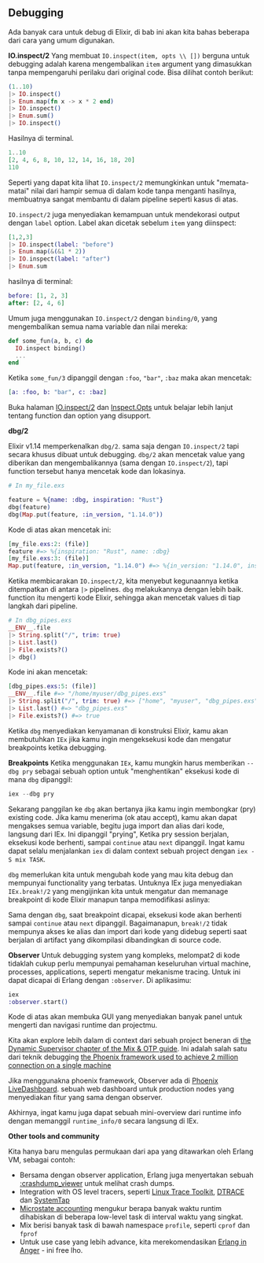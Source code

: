 ## Debugging

Ada banyak cara untuk debug di Elixir, di bab ini akan kita bahas beberapa dari cara yang umum digunakan.

**IO.inspect/2**
Yang membuat `IO.inspect(item, opts \\ [])` berguna untuk debugging adalah karena mengembalikan `item` argument yang dimasukkan tanpa mempengaruhi perilaku dari original code. Bisa dilihat contoh berikut:

```elixir
(1..10)
|> IO.inspect()
|> Enum.map(fn x -> x * 2 end)
|> IO.inspect()
|> Enum.sum()
|> IO.inspect()
```

Hasilnya di terminal.

```elixir
1..10
[2, 4, 6, 8, 10, 12, 14, 16, 18, 20]
110
```

Seperti yang dapat kita lihat `IO.inspect/2` memungkinkan untuk "memata-matai" nilai dari hampir semua di dalam kode tanpa menganti hasilnya, membuatnya sangat membantu di dalam pipeline seperti kasus di atas.

`IO.inspect/2` juga menyediakan kemampuan untuk mendekorasi output dengan `label` option. Label akan dicetak sebelum `item` yang diinspect:

```elixir
[1,2,3]
|> IO.inspect(label: "before")
|> Enum.map(&(&1 * 2))
|> IO.inspect(label: "after")
|> Enum.sum
```

hasilnya di terminal:

```elixir
before: [1, 2, 3]
after: [2, 4, 6]
```

Umum juga menggunakan `IO.inspect/2` dengan `binding/0`, yang mengembalikan semua nama variable dan nilai mereka:

```elixir
def some_fun(a, b, c) do
  IO.inspect binding()
  ...
end
```

Ketika `some_fun/3` dipanggil dengan `:foo`, `"bar"`, `:baz` maka akan mencetak:

```elixir
[a: :foo, b: "bar", c: :baz]
```

Buka halaman [IO.inspect/2](https://hexdocs.pm/elixir/1.16/IO.html#inspect/2) dan [Inspect.Opts](https://hexdocs.pm/elixir/1.16/Inspect.Opts.html) untuk belajar lebih lanjut tentang function dan option yang disupport.

**dbg/2**

Elixir v1.14 memperkenalkan `dbg/2`. sama saja dengan `IO.inspect/2` tapi secara khusus dibuat untuk debugging. `dbg/2` akan mencetak value yang diberikan dan mengembalikannya (sama dengan `IO.inspect/2`), tapi function tersebut hanya mencetak kode dan lokasinya.

```elixir
# In my_file.exs

feature = %{name: :dbg, inspiration: "Rust"}
dbg(feature)
dbg(Map.put(feature, :in_version, "1.14.0"))
```

Kode di atas akan mencetak ini:

```elixir
[my_file.exs:2: (file)]
feature #=> %{inspiration: "Rust", name: :dbg}
[my_file.exs:3: (file)]
Map.put(feature, :in_version, "1.14.0") #=> %{in_version: "1.14.0", inspiration: "Rust", name: :dbg}
```

Ketika membicarakan `IO.inspect/2`, kita menyebut kegunaannya ketika ditempatkan di antara `|>` pipelines. `dbg` melakukannya dengan lebih baik. function itu mengerti kode Elixir, sehingga akan mencetak values di tiap langkah dari pipeline.

```elixir
# In dbg_pipes.exs
__ENV__.file
|> String.split("/", trim: true)
|> List.last()
|> File.exists?()
|> dbg()
```

Kode ini akan mencetak:

```elixir
[dbg_pipes.exs:5: (file)]
__ENV__.file #=> "/home/myuser/dbg_pipes.exs"
|> String.split("/", trim: true) #=> ["home", "myuser", "dbg_pipes.exs"]
|> List.last() #=> "dbg_pipes.exs"
|> File.exists?() #=> true
```

Ketika `dbg` menyediakan kenyamanan di konstruksi Elixir, kamu akan membutuhkan `IEx` jika kamu ingin mengeksekusi kode dan mengatur breakpoints ketika debugging.

**Breakpoints**
Ketika menggunakan `IEx`, kamu mungkin harus memberikan `--dbg pry` sebagai sebuah option untuk "menghentikan" eksekusi kode di mana `dbg` dipanggil:

```elixir
iex --dbg pry
```

Sekarang panggilan ke `dbg` akan bertanya jika kamu ingin membongkar (pry) existing code. Jika kamu menerima (ok atau accept), kamu akan dapat mengakses semua variable, begitu juga import dan alias dari kode, langsung dari IEx. Ini dipanggil "prying", Ketika pry session berjalan, eksekusi kode berhenti, sampai `continue` atau `next` dipanggil. Ingat kamu dapat selalu menjalankan `iex` di dalam context sebuah project dengan `iex -S mix TASK`.

<script id="asciicast-509509" src="https://asciinema.org/a/509509.js" async></script>

`dbg` memerlukan kita untuk mengubah kode yang mau kita debug dan mempunyai functionality yang terbatas. Untuknya IEx juga menyediakan `IEx.break!/2` yang mengijinkan kita untuk mengatur dan memanage breakpoint di kode Elixir manapun tanpa memodifikasi aslinya:

<script type="text/javascript" src="https://asciinema.org/a/0h3po0AmTcBAorc5GBNU97nrs.js" id="asciicast-0h3po0AmTcBAorc5GBNU97nrs" async></script>

Sama dengan `dbg`, saat breakpoint dicapai, eksekusi kode akan berhenti sampai `continue` atau `next` dipanggil. Bagaimanapun, `break!/2` tidak mempunya akses ke alias dan import dari kode yang didebug seperti saat berjalan di artifact yang dikompilasi dibandingkan di source code.

**Observer**
Untuk debugging system yang kompleks, melompat2 di kode tidaklah cukup perlu mempunyai pemahaman keseluruhan virtual machine, processes, applications, seperti mengatur mekanisme tracing. Untuk ini dapat dicapai di Erlang dengan `:observer`.
Di aplikasimu:

```elixir
iex
:observer.start()
```

Kode di atas akan membuka GUI yang menyediakan banyak panel untuk mengerti dan navigasi runtime dan projectmu.

Kita akan explore lebih dalam di context dari sebuah project beneran di [the Dynamic Supervisor chapter of the Mix & OTP guide](https://hexdocs.pm/elixir/1.16/dynamic-supervisor.html). Ini adalah salah satu dari teknik debugging [the Phoenix framework used to achieve 2 million connection on a single machine](https://phoenixframework.org/blog/the-road-to-2-million-websocket-connections)

Jika menggunakna phoenix framework, Observer ada di [Phoenix LiveDashboard](https://github.com/phoenixframework/phoenix_live_dashboard). sebuah web dashboard untuk production nodes yang menyediakan fitur yang sama dengan observer.

Akhirnya, ingat kamu juga dapat sebuah mini-overview dari runtime info dengan memanggil `runtime_info/0` secara langsung di IEx.

**Other tools and community**

Kita hanya baru mengulas permukaan dari apa yang ditawarkan oleh Erlang VM, sebagai contoh:

- Bersama dengan observer application, Erlang juga menyertakan sebuah [:crashdump_viewer](https://www.erlang.org/doc/man/crashdump_viewer.html) untuk melihat crash dumps.
- Integration with OS level tracers, seperti [Linux Trace Toolkit](http://www.erlang.org/doc/apps/runtime_tools/LTTng.html), [DTRACE](http://www.erlang.org/doc/apps/runtime_tools/DTRACE.html) dan [SystemTap](http://www.erlang.org/doc/apps/runtime_tools/SYSTEMTAP.html)
- [Microstate accounting](http://www.erlang.org/doc/man/msacc.html) mengukur berapa banyak waktu runtim dihabiskan di beberapa low-level task di interval waktu yang singkat.
- Mix berisi banyak task di bawah namespace `profile`, seperti `cprof` dan `fprof`
- Untuk use case yang lebih advance, kita merekomendasikan [Erlang in Anger](https://www.erlang-in-anger.com/) - ini free lho.
